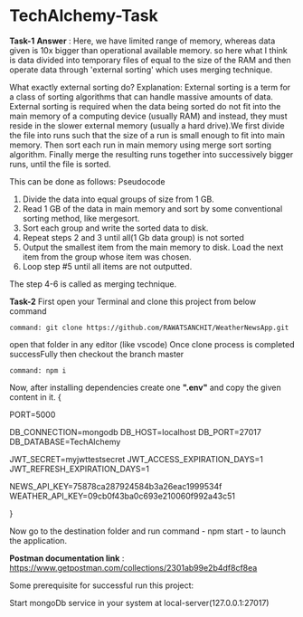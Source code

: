 # TechAlchemy-Task
**Task-1**
**Answer** : Here, we have limited range of memory, whereas data given is 10x bigger than operational available memory. so here what I think is data divided into temporary files of equal to the size of the RAM and then operate data through 'external sorting' which uses merging technique. 

What exactly external sorting do?
Explanation:  External sorting is a term for a class of sorting algorithms that can handle massive amounts of data. External sorting is required when the data being sorted do not fit into the main memory of a computing device (usually RAM) and instead, they must reside in the slower external memory (usually a hard drive).We first divide the file into runs such that the size of a run is small enough to fit into main memory. Then sort each run in main memory using merge sort sorting algorithm. Finally merge the resulting runs together into successively bigger runs, until the file is sorted.

This can be done as follows: Pseudocode
1. Divide the data into equal groups of size from 1 GB.
2. Read 1 GB of the data in main memory and sort by some conventional sorting method, like mergesort.
3. Sort each group and write the sorted data to disk.
4. Repeat steps 2 and 3 until all(1 Gb data group) is not sorted 
5. Output the smallest item from the main memory to disk. Load the next item from the group whose item was chosen.
6. Loop step #5 until all items are not outputted.

The step 4-6 is called as merging technique.


**Task-2**
First open your Terminal and clone this project from below command

    command: git clone https://github.com/RAWATSANCHIT/WeatherNewsApp.git

open that folder in any editor (like vscode)
Once clone process is completed successFully then checkout the branch master

    command: npm i

Now, after installing dependencies create one **".env"** and copy the given content in it.
{

PORT=5000

DB_CONNECTION=mongodb
DB_HOST=localhost
DB_PORT=27017
DB_DATABASE=TechAlchemy

JWT_SECRET=myjwttestsecret
JWT_ACCESS_EXPIRATION_DAYS=1
JWT_REFRESH_EXPIRATION_DAYS=1

NEWS_API_KEY=75878ca287924584b3a26eac1999534f
WEATHER_API_KEY=09cb0f43ba0c693e210060f992a43c51


}


Now go to the destination folder and run command - npm start - to launch the application.

**Postman documentation link** : https://www.getpostman.com/collections/2301ab99e2b4df8cf8ea

Some prerequisite for successful run this project:

Start mongoDb service in your system at local-server(127.0.0.1:27017)

